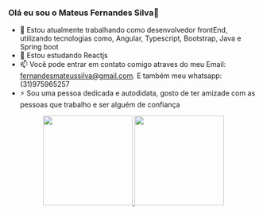 ### Olá eu sou o Mateus Fernandes Silva👋
- 🔭 Estou atualmente trabalhando como desenvolvedor frontEnd, utilizando tecnologias como, Angular, Typescript, Bootstrap, Java e Spring boot
- 🌱 Estou estudando Reactjs 
- 📫 Você pode entrar em contato comigo atraves do meu Email: fernandesmateussilva@gmail.com. E também meu whatsapp: (31)975965257
- ⚡ Sou uma pessoa dedicada e autodidata, gosto de ter amizade com as pessoas que trabalho e ser alguém de confiança

<div align="center">
  <a href="https://github.com/MateusFernan">
  <img height="180em" src="https://github-readme-stats.vercel.app/api?username=MateusFernan&show_icons=true&theme=dracula&include_all_commits=true&count_private=true"/>
  <img height="180em" src="https://github-readme-stats.vercel.app/api/top-langs/?username=MateusFernan&layout=compact&langs_count=7&theme=dracula"/>
</div>
